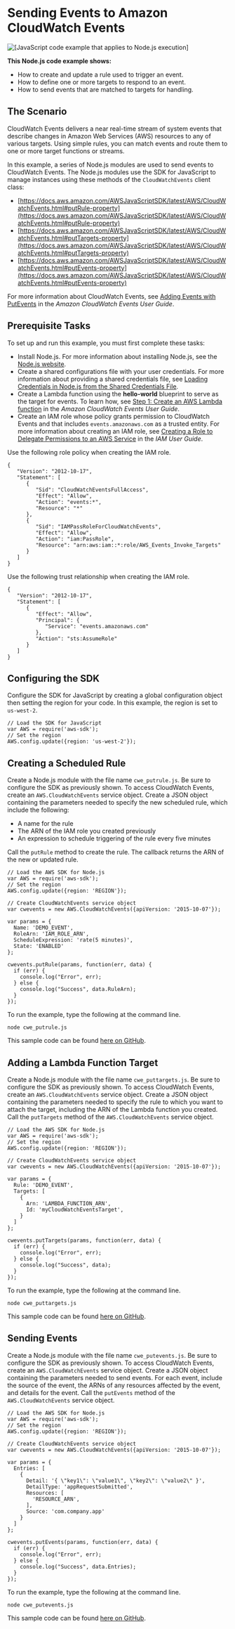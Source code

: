 # Sending Events to Amazon CloudWatch Events<a name="cloudwatch-examples-sending-events"></a>

![\[JavaScript code example that applies to Node.js execution\]](http://docs.aws.amazon.com/sdk-for-javascript/v2/developer-guide/images/nodeicon.png)

**This Node\.js code example shows:**
+ How to create and update a rule used to trigger an event\.
+ How to define one or more targets to respond to an event\.
+ How to send events that are matched to targets for handling\.

## The Scenario<a name="cloudwatch-examples-sending-events-scenario"></a>

CloudWatch Events delivers a near real\-time stream of system events that describe changes in Amazon Web Services \(AWS\) resources to any of various targets\. Using simple rules, you can match events and route them to one or more target functions or streams\.

In this example, a series of Node\.js modules are used to send events to CloudWatch Events\. The Node\.js modules use the SDK for JavaScript to manage instances using these methods of the `CloudWatchEvents` client class:
+ [https://docs.aws.amazon.com/AWSJavaScriptSDK/latest/AWS/CloudWatchEvents.html#putRule-property](https://docs.aws.amazon.com/AWSJavaScriptSDK/latest/AWS/CloudWatchEvents.html#putRule-property)
+ [https://docs.aws.amazon.com/AWSJavaScriptSDK/latest/AWS/CloudWatchEvents.html#putTargets-property](https://docs.aws.amazon.com/AWSJavaScriptSDK/latest/AWS/CloudWatchEvents.html#putTargets-property)
+ [https://docs.aws.amazon.com/AWSJavaScriptSDK/latest/AWS/CloudWatchEvents.html#putEvents-property](https://docs.aws.amazon.com/AWSJavaScriptSDK/latest/AWS/CloudWatchEvents.html#putEvents-property)

For more information about CloudWatch Events, see [Adding Events with PutEvents](https://docs.aws.amazon.com/AmazonCloudWatch/latest/events/AddEventsPutEvents.html) in the *Amazon CloudWatch Events User Guide*\.

## Prerequisite Tasks<a name="cloudwatch-examples-sending-events-prerequisites"></a>

To set up and run this example, you must first complete these tasks:
+ Install Node\.js\. For more information about installing Node\.js, see the [Node\.js website](https://nodejs.org)\.
+ Create a shared configurations file with your user credentials\. For more information about providing a shared credentials file, see [Loading Credentials in Node\.js from the Shared Credentials File](loading-node-credentials-shared.md)\.
+ Create a Lambda function using the **hello\-world** blueprint to serve as the target for events\. To learn how, see [ Step 1: Create an AWS Lambda function](https://docs.aws.amazon.com/AmazonCloudWatch/latest/events/LogEC2InstanceState.html) in the *Amazon CloudWatch Events User Guide*\.
+ Create an IAM role whose policy grants permission to CloudWatch Events and that includes `events.amazonaws.com` as a trusted entity\. For more information about creating an IAM role, see [ Creating a Role to Delegate Permissions to an AWS Service](https://docs.aws.amazon.com/IAM/latest/UserGuide/id_roles_create_for-service.html) in the *IAM User Guide*\.

Use the following role policy when creating the IAM role\.

```
{
   "Version": "2012-10-17",
   "Statement": [
      {
         "Sid": "CloudWatchEventsFullAccess",
         "Effect": "Allow",
         "Action": "events:*",
         "Resource": "*"
      },
      {
         "Sid": "IAMPassRoleForCloudWatchEvents",
         "Effect": "Allow",
         "Action": "iam:PassRole",
         "Resource": "arn:aws:iam::*:role/AWS_Events_Invoke_Targets"
      }      
   ]
}
```

Use the following trust relationship when creating the IAM role\.

```
{
   "Version": "2012-10-17",
   "Statement": [
      {
         "Effect": "Allow",
         "Principal": {
            "Service": "events.amazonaws.com"
         },
         "Action": "sts:AssumeRole"
      }      
   ]
}
```

## Configuring the SDK<a name="cloudwatch-examples-sending-events-configure-sdk"></a>

Configure the SDK for JavaScript by creating a global configuration object then setting the region for your code\. In this example, the region is set to `us-west-2`\.

```
// Load the SDK for JavaScript
var AWS = require('aws-sdk');
// Set the region 
AWS.config.update({region: 'us-west-2'});
```

## Creating a Scheduled Rule<a name="cloudwatch-examples-sending-events-rules"></a>

Create a Node\.js module with the file name `cwe_putrule.js`\. Be sure to configure the SDK as previously shown\. To access CloudWatch Events, create an `AWS.CloudWatchEvents` service object\. Create a JSON object containing the parameters needed to specify the new scheduled rule, which include the following: 
+ A name for the rule
+ The ARN of the IAM role you created previously
+ An expression to schedule triggering of the rule every five minutes

Call the `putRule` method to create the rule\. The callback returns the ARN of the new or updated rule\.

```
// Load the AWS SDK for Node.js
var AWS = require('aws-sdk');
// Set the region 
AWS.config.update({region: 'REGION'});

// Create CloudWatchEvents service object
var cwevents = new AWS.CloudWatchEvents({apiVersion: '2015-10-07'});

var params = {
  Name: 'DEMO_EVENT',
  RoleArn: 'IAM_ROLE_ARN',
  ScheduleExpression: 'rate(5 minutes)',
  State: 'ENABLED'
};

cwevents.putRule(params, function(err, data) {
  if (err) {
    console.log("Error", err);
  } else {
    console.log("Success", data.RuleArn);
  }
});
```

To run the example, type the following at the command line\.

```
node cwe_putrule.js
```

This sample code can be found [here on GitHub](https://github.com/awsdocs/aws-doc-sdk-examples/blob/master/javascript/example_code/cloudwatch/cwe_putrule.js)\.

## Adding a Lambda Function Target<a name="cloudwatch-examples-sending-events-targets"></a>

Create a Node\.js module with the file name `cwe_puttargets.js`\. Be sure to configure the SDK as previously shown\. To access CloudWatch Events, create an `AWS.CloudWatchEvents` service object\. Create a JSON object containing the parameters needed to specify the rule to which you want to attach the target, including the ARN of the Lambda function you created\. Call the `putTargets` method of the `AWS.CloudWatchEvents` service object\.

```
// Load the AWS SDK for Node.js
var AWS = require('aws-sdk');
// Set the region 
AWS.config.update({region: 'REGION'});

// Create CloudWatchEvents service object
var cwevents = new AWS.CloudWatchEvents({apiVersion: '2015-10-07'});

var params = {
  Rule: 'DEMO_EVENT',
  Targets: [
    {
      Arn: 'LAMBDA_FUNCTION_ARN',
      Id: 'myCloudWatchEventsTarget',
    }
  ]
};

cwevents.putTargets(params, function(err, data) {
  if (err) {
    console.log("Error", err);
  } else {
    console.log("Success", data);
  }
});
```

To run the example, type the following at the command line\.

```
node cwe_puttargets.js
```

This sample code can be found [here on GitHub](https://github.com/awsdocs/aws-doc-sdk-examples/blob/master/javascript/example_code/cloudwatch/cwe_puttargets.js)\.

## Sending Events<a name="cloudwatch-examples-sending-events-putevents"></a>

Create a Node\.js module with the file name `cwe_putevents.js`\. Be sure to configure the SDK as previously shown\. To access CloudWatch Events, create an `AWS.CloudWatchEvents` service object\. Create a JSON object containing the parameters needed to send events\. For each event, include the source of the event, the ARNs of any resources affected by the event, and details for the event\. Call the `putEvents` method of the `AWS.CloudWatchEvents` service object\.

```
// Load the AWS SDK for Node.js
var AWS = require('aws-sdk');
// Set the region 
AWS.config.update({region: 'REGION'});

// Create CloudWatchEvents service object
var cwevents = new AWS.CloudWatchEvents({apiVersion: '2015-10-07'});

var params = {
  Entries: [
    {
      Detail: '{ \"key1\": \"value1\", \"key2\": \"value2\" }',
      DetailType: 'appRequestSubmitted',
      Resources: [
        'RESOURCE_ARN',
      ],
      Source: 'com.company.app'
    }
  ]
};

cwevents.putEvents(params, function(err, data) {
  if (err) {
    console.log("Error", err);
  } else {
    console.log("Success", data.Entries);
  }
});
```

To run the example, type the following at the command line\.

```
node cwe_putevents.js
```

This sample code can be found [here on GitHub](https://github.com/awsdocs/aws-doc-sdk-examples/blob/master/javascript/example_code/cloudwatch/cwe_putevents.js)\.